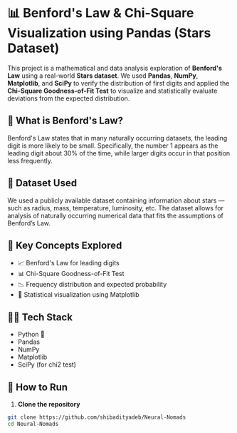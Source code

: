 # 📊 Benford's Law & Chi-Square Visualization using Pandas (Stars Dataset)

This project is a mathematical and data analysis exploration of **Benford's Law** using a real-world **Stars dataset**. We used **Pandas**, **NumPy**, **Matplotlib**, and **SciPy** to verify the distribution of first digits and applied the **Chi-Square Goodness-of-Fit Test** to visualize and statistically evaluate deviations from the expected distribution.

## 📌 What is Benford's Law?

Benford's Law states that in many naturally occurring datasets, the leading digit is more likely to be small. Specifically, the number 1 appears as the leading digit about 30% of the time, while larger digits occur in that position less frequently.

## 📂 Dataset Used

We used a publicly available dataset containing information about stars — such as radius, mass, temperature, luminosity, etc. The dataset allows for analysis of naturally occurring numerical data that fits the assumptions of Benford’s Law.

## 🧮 Key Concepts Explored

- 📈 Benford's Law for leading digits
- 📊 Chi-Square Goodness-of-Fit Test
- 📉 Frequency distribution and expected probability
- 📐 Statistical visualization using Matplotlib

## 🧑‍💻 Tech Stack

- Python 🐍
- Pandas
- NumPy
- Matplotlib
- SciPy (for chi2 test)

## 🚀 How to Run

1. **Clone the repository**  
```bash
git clone https://github.com/shibadityadeb/Neural-Nomads
cd Neural-Nomads
